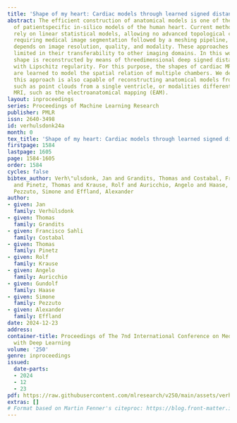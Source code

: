 ```yaml
---
title: 'Shape of my heart: Cardiac models through learned signed distance functions'
abstract: The efficient construction of anatomical models is one of the major challenges
  of patientspecific in-silico models of the human heart. Current methods frequently
  rely on linear statistical models, allowing no advanced topological changes, or
  requiring medical image segmentation followed by a meshing pipeline, which strongly
  depends on image resolution, quality, and modality. These approaches are therefore
  limited in their transferability to other imaging domains. In this work, the cardiac
  shape is reconstructed by means of threedimensional deep signed distance functions
  with Lipschitz regularity. For this purpose, the shapes of cardiac MRI reconstructions
  are learned to model the spatial relation of multiple chambers. We demonstrate that
  this approach is also capable of reconstructing anatomical models from partial data,
  such as point clouds from a single ventricle, or modalities different from the trained
  MRI, such as the electroanatomical mapping (EAM).
layout: inproceedings
series: Proceedings of Machine Learning Research
publisher: PMLR
issn: 2640-3498
id: verhulsdonk24a
month: 0
tex_title: 'Shape of my heart: Cardiac models through learned signed distance functions'
firstpage: 1584
lastpage: 1605
page: 1584-1605
order: 1584
cycles: false
bibtex_author: Verh\"ulsdonk, Jan and Grandits, Thomas and Costabal, Francisco Sahli
  and Pinetz, Thomas and Krause, Rolf and Auricchio, Angelo and Haase, Gundolf and
  Pezzuto, Simone and Effland, Alexander
author:
- given: Jan
  family: Verhülsdonk
- given: Thomas
  family: Grandits
- given: Francisco Sahli
  family: Costabal
- given: Thomas
  family: Pinetz
- given: Rolf
  family: Krause
- given: Angelo
  family: Auricchio
- given: Gundolf
  family: Haase
- given: Simone
  family: Pezzuto
- given: Alexander
  family: Effland
date: 2024-12-23
address:
container-title: Proceedings of The 7nd International Conference on Medical Imaging
  with Deep Learning
volume: '250'
genre: inproceedings
issued:
  date-parts:
  - 2024
  - 12
  - 23
pdf: https://raw.githubusercontent.com/mlresearch/v250/main/assets/verhulsdonk24a/verhulsdonk24a.pdf
extras: []
# Format based on Martin Fenner's citeproc: https://blog.front-matter.io/posts/citeproc-yaml-for-bibliographies/
---
```

